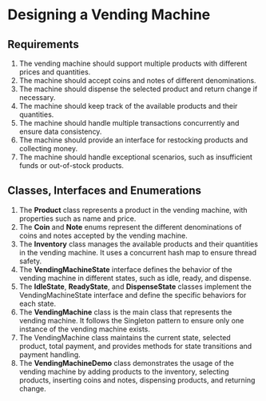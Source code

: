 # Designing a Vending Machine

## Requirements
1. The vending machine should support multiple products with different prices and quantities.
1. The machine should accept coins and notes of different denominations.
1. The machine should dispense the selected product and return change if necessary.
1. The machine should keep track of the available products and their quantities.
1. The machine should handle multiple transactions concurrently and ensure data consistency.
1. The machine should provide an interface for restocking products and collecting money.
1. The machine should handle exceptional scenarios, such as insufficient funds or out-of-stock products.

## Classes, Interfaces and Enumerations
1. The **Product** class represents a product in the vending machine, with properties such as name and price.
2. The **Coin** and **Note** enums represent the different denominations of coins and notes accepted by the vending machine.
3. The **Inventory** class manages the available products and their quantities in the vending machine. It uses a concurrent hash map to ensure thread safety.
4. The **VendingMachineState** interface defines the behavior of the vending machine in different states, such as idle, ready, and dispense.
5. The **IdleState**, **ReadyState**, and **DispenseState** classes implement the VendingMachineState interface and define the specific behaviors for each state.
6. The **VendingMachine** class is the main class that represents the vending machine. It follows the Singleton pattern to ensure only one instance of the vending machine exists.
7. The VendingMachine class maintains the current state, selected product, total payment, and provides methods for state transitions and payment handling.
8. The **VendingMachineDemo** class demonstrates the usage of the vending machine by adding products to the inventory, selecting products, inserting coins and notes, dispensing products, and returning change.